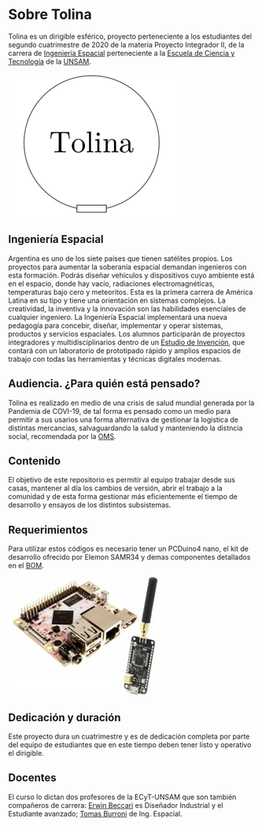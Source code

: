 # Sobre Tolina

Tolina es un dirigible esférico, proyecto perteneciente a los estudiantes del segundo cuatrimestre de 2020 de la materia Proyecto Integrador II, de la carrera de [Ingenieria Espacial](http://www.unsam.edu.ar/ingenierias/#ingenierias) perteneciente a
la [Escuela de Ciencia y Tecnología](http://www.unsam.edu.ar/escuelas/ciencia/) de la [UNSAM](https://www.unsam.edu.ar/).

![GitHub Logo](./Tolina.png)

## Ingeniería Espacial
Argentina es uno de los siete países que tienen satélites propios. Los proyectos para aumentar la soberanía espacial demandan ingenieros con esta formación. Podrás diseñar vehículos y dispositivos cuyo ambiente está en el espacio, donde hay vacío, radiaciones electromagnéticas, temperaturas bajo cero y meteoritos. Esta es la primera carrera de América Latina en su tipo y tiene una orientación en sistemas complejos. La creatividad, la inventiva y la innovación son las habilidades esenciales de cualquier ingeniero. La Ingeniería Espacial implementará una nueva pedagogía para concebir, diseñar, implementar y operar sistemas, productos y servicios espaciales. Los alumnos participarán de proyectos integradores y multidisciplinarios dentro de un [Estudio de Invención](http://estudiodeinvencion.com.ar), que contará con un laboratorio de prototipado rápido y amplios espacios de trabajo con todas las herramientas y técnicas digitales modernas.

## Audiencia. ¿Para quién está pensado?
Tolina es realizado en medio de una crisis de salud mundial generada por la Pandemia de COVI-19, de tal forma es pensado como un medio para permitir a sus usarios una forma alternativa de gestionar la logistica de distintas mercancias, salvaguardando la salud y manteniendo la distncia social, recomendada por la [OMS](https://www.aaoms.org/practice-resources/covid-19-updates).

## Contenido
El objetivo de este repositorio es permitir al equipo trabajar desde sus casas, mantener al día los cambios de versión, abrir el trabajo a la comunidad y de esta forma gestionar más eficientemente el tiempo de desarrollo y ensayos de los distintos subsistemas.

## Requerimientos
Para utilizar estos códigos es necesario tener un PCDuino4 nano, el kit de desarrollo ofrecido por Elemon SAMR34 y demas componentes detallados en el [BOM](http://google.com).

![image info](./PCDuinoyPenguino.jpg)

## Dedicación y duración
Este proyecto dura un cuatrimestre y es de dedicación completa por parte del equipo de estudiantes que en este tiempo deben tener listo y operativo el dirigible.

## Docentes
El curso lo dictan dos profesores de la ECyT-UNSAM que son también
compañeros de carrera: [Erwin Beccari](https://testabrava.myportfolio.com/) es Diseñador Industrial y el Estudiante avanzado; [Tomas Burroni](https://ar.linkedin.com/in/burroni-ti) de Ing. Espacial.
